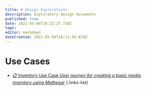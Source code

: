 ```yaml
---
title: # Design Explorations
description: Exploratory design documents
published: true
date: 2021-05-04T18:22:27.710Z
tags: 
editor: markdown
dateCreated: 2021-05-04T18:21:56.074Z
---
```


# Use Cases

- [:clipboard: Inventory Use Case *User journey for creating a basic media inventory using Mathesar*](/design/exploration/inventory-use-case)
{.links-list}